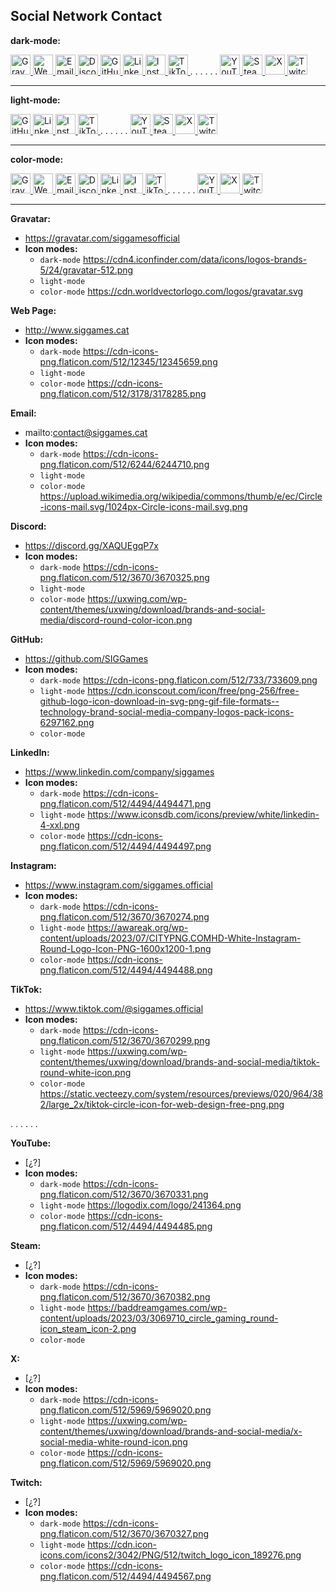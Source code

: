 ## Social Network Contact
**dark-mode:**

<a href="https://gravatar.com/siggamesofficial" target="_blank">
	<img src="https://cdn4.iconfinder.com/data/icons/logos-brands-5/24/gravatar-512.png"
	alt="Gravatar" title="SIG Games · Gravatar" width="32" height="32">
</a>
<a href="http://www.siggames.cat" target="_blank">
	<img src="https://cdn-icons-png.flaticon.com/512/12345/12345659.png"
	alt="Web Page" title="SIG Games · Web Page" width="32" height="32">
</a>
<a href="mailto:contact@siggames.cat" target="_blank">
	<img src="https://cdn-icons-png.flaticon.com/512/6244/6244710.png"
	alt="Email" title="SIG Games · Email" width="32" height="32">
</a>
<a href="https://discord.gg/XAQUEgqP7x" target="_blank">
	<img src="https://cdn-icons-png.flaticon.com/512/3670/3670325.png"
	alt="Discord" title="SIG Games · Discord" width="32" height="32">
</a>
<a href="https://github.com/SIGGames" target="_blank">
	<img src="https://cdn-icons-png.flaticon.com/512/733/733609.png"
	alt="GitHub" title="SIG Games · GitHub" width="32" height="32">
</a>
<a href="https://www.linkedin.com/company/siggames" target="_blank">
	<img src="https://cdn-icons-png.flaticon.com/512/4494/4494471.png"
	alt="LinkedIn" title="SIG Games · LinkedIn" width="32" height="32">
</a>
<a href="https://www.instagram.com/siggames.official" target="_blank">
	<img src="https://cdn-icons-png.flaticon.com/512/3670/3670274.png"
	alt="Instagram" title="SIG Games · Instagram" height="32">
</a>
<a href="https://www.tiktok.com/@siggames.official" target="_blank">
	<img src="https://cdn-icons-png.flaticon.com/512/3670/3670299.png"
	alt="TikTok" title="SIG Games · TikTok" width="32" height="32">
</a>
. . . . . .
<a href="#" target="_blank">
	<img src="https://cdn-icons-png.flaticon.com/512/3670/3670331.png"
	alt="YouTube" title="SIG Games · YouTube" width="32" height="32">
</a>
<a href="#" target="_blank">
	<img src="https://cdn-icons-png.flaticon.com/512/3670/3670382.png"
	alt="Steam" title="SIG Games · Steam" width="32" height="32">
</a>
<a href="#" target="_blank">
	<img src="https://cdn-icons-png.flaticon.com/512/5969/5969020.png"
	alt="X" title="SIG Games · X" width="32" height="32">
</a>
<a href="#" target="_blank">
	<img src="https://cdn-icons-png.flaticon.com/512/3670/3670327.png"
	alt="Twitch" title="SIG Games · Twitch" width="32" height="32">
</a>

<hr>

**light-mode:**

<a href="https://github.com/SIGGames" target="_blank">
	<img src="https://cdn.iconscout.com/icon/free/png-256/free-github-logo-icon-download-in-svg-png-gif-file-formats--technology-brand-social-media-company-logos-pack-icons-6297162.png"
	alt="GitHub" title="SIG Games · GitHub" width="32" height="32">
</a>
<a href="https://www.linkedin.com/company/siggames" target="_blank">
	<img src="https://www.iconsdb.com/icons/preview/white/linkedin-4-xxl.png"
	alt="LinkedIn" title="SIG Games · LinkedIn" width="32" height="32">
</a>
<a href="https://www.instagram.com/siggames.official" target="_blank">
	<img src="https://awareak.org/wp-content/uploads/2023/07/CITYPNG.COMHD-White-Instagram-Round-Logo-Icon-PNG-1600x1200-1.png"
	alt="Instagram" title="SIG Games · Instagram" width="32" height="32">
</a>
<a href="https://www.tiktok.com/@siggames.official" target="_blank">
	<img src="https://uxwing.com/wp-content/themes/uxwing/download/brands-and-social-media/tiktok-round-white-icon.png"
	alt="TikTok" title="SIG Games · TikTok" width="32" height="32">
</a>
. . . . . .
<a href="#" target="_blank">
	<img src="https://logodix.com/logo/241364.png"
	alt="YouTube" title="SIG Games · YouTube" width="32" height="32">
</a>
<a href="#" target="_blank">
	<img src="https://baddreamgames.com/wp-content/uploads/2023/03/3069710_circle_gaming_round-icon_steam_icon-2.png"
	alt="Steam" title="SIG Games · Steam" width="32" height="32">
</a>
<a href="#" target="_blank">
	<img src="https://uxwing.com/wp-content/themes/uxwing/download/brands-and-social-media/x-social-media-white-round-icon.png"
	alt="X" title="SIG Games · X" width="32" height="32">
</a>
<a href="#" target="_blank">
	<img src="https://cdn.icon-icons.com/icons2/3042/PNG/512/twitch_logo_icon_189276.png"
	alt="Twitch" title="SIG Games · Twitch" width="32" height="32">
</a>

<hr>

**color-mode:**

<a href="https://gravatar.com/siggamesofficial" target="_blank">
	<img src="https://cdn.worldvectorlogo.com/logos/gravatar.svg"
	alt="Gravatar" title="SIG Games · Gravatar" width="32" height="32">
</a>
<a href="http://www.siggames.cat" target="_blank">
	<img src="https://cdn-icons-png.flaticon.com/512/3178/3178285.png"
	alt="Web Page" title="SIG Games · Web Page" width="32" height="32">
</a>
<a href="mailto:contact@siggames.cat" target="_blank">
	<img src="https://upload.wikimedia.org/wikipedia/commons/thumb/e/ec/Circle-icons-mail.svg/1024px-Circle-icons-mail.svg.png"
	alt="Email" title="SIG Games · Email" width="32" height="32">
</a>
<a href="https://discord.gg/XAQUEgqP7x" target="_blank">
	<img src="https://uxwing.com/wp-content/themes/uxwing/download/brands-and-social-media/discord-round-color-icon.png"
	alt="Discord" title="SIG Games · Discord" width="32" height="32">
</a>
<a href="https://www.linkedin.com/company/siggames" target="_blank">
	<img src="https://cdn-icons-png.flaticon.com/512/4494/4494497.png"
	alt="LinkedIn" title="SIG Games · LinkedIn" width="32" height="32">
</a>
<a href="https://www.instagram.com/siggames.official" target="_blank">
	<img src="https://cdn-icons-png.flaticon.com/512/4494/4494488.png"
	alt="Instagram" title="SIG Games · Instagram" width="32" height="32">
</a>
<a href="https://www.tiktok.com/@siggames.official" target="_blank">
	<img src="https://static.vecteezy.com/system/resources/previews/020/964/382/large_2x/tiktok-circle-icon-for-web-design-free-png.png"
	alt="TikTok" title="SIG Games · TikTok" width="32" height="32">
</a>
. . . . . .
<a href="#" target="_blank">
	<img src="https://cdn-icons-png.flaticon.com/512/4494/4494485.png"
	alt="YouTube" title="SIG Games · YouTube" width="32" height="32">
</a>
<a href="#" target="_blank">
	<img src="https://cdn-icons-png.flaticon.com/512/5969/5969020.png"
	alt="X" title="SIG Games · X" width="32" height="32">
</a>
<a href="#" target="_blank">
	<img src="https://cdn-icons-png.flaticon.com/512/4494/4494567.png"
	alt="Twitch" title="SIG Games · Twitch" width="32" height="32">
</a>

<hr>

**Gravatar:**
- https://gravatar.com/siggamesofficial
- **Icon modes:**
	- `dark-mode` https://cdn4.iconfinder.com/data/icons/logos-brands-5/24/gravatar-512.png
	- `light-mode` 
	- `color-mode` https://cdn.worldvectorlogo.com/logos/gravatar.svg
	 
**Web Page:**
- http://www.siggames.cat
- **Icon modes:**
	- `dark-mode` https://cdn-icons-png.flaticon.com/512/12345/12345659.png
	- `light-mode` 
	- `color-mode` https://cdn-icons-png.flaticon.com/512/3178/3178285.png

**Email:**
- mailto:contact@siggames.cat
- **Icon modes:**
	- `dark-mode` https://cdn-icons-png.flaticon.com/512/6244/6244710.png
	- `light-mode` 
	- `color-mode` https://upload.wikimedia.org/wikipedia/commons/thumb/e/ec/Circle-icons-mail.svg/1024px-Circle-icons-mail.svg.png

**Discord:**
- https://discord.gg/XAQUEgqP7x
- **Icon modes:**
	- `dark-mode` https://cdn-icons-png.flaticon.com/512/3670/3670325.png
	- `light-mode` 
	- `color-mode` https://uxwing.com/wp-content/themes/uxwing/download/brands-and-social-media/discord-round-color-icon.png

**GitHub:**
- https://github.com/SIGGames
- **Icon modes:**
	- `dark-mode` https://cdn-icons-png.flaticon.com/512/733/733609.png
	- `light-mode` https://cdn.iconscout.com/icon/free/png-256/free-github-logo-icon-download-in-svg-png-gif-file-formats--technology-brand-social-media-company-logos-pack-icons-6297162.png
	- `color-mode` 

**LinkedIn:**
- https://www.linkedin.com/company/siggames
- **Icon modes:**
	- `dark-mode` https://cdn-icons-png.flaticon.com/512/4494/4494471.png
	- `light-mode` https://www.iconsdb.com/icons/preview/white/linkedin-4-xxl.png
	- `color-mode` https://cdn-icons-png.flaticon.com/512/4494/4494497.png


**Instagram:**
- https://www.instagram.com/siggames.official
- **Icon modes:**
	- `dark-mode` https://cdn-icons-png.flaticon.com/512/3670/3670274.png
	- `light-mode` https://awareak.org/wp-content/uploads/2023/07/CITYPNG.COMHD-White-Instagram-Round-Logo-Icon-PNG-1600x1200-1.png
	- `color-mode` https://cdn-icons-png.flaticon.com/512/4494/4494488.png

**TikTok:**
- https://www.tiktok.com/@siggames.official
- **Icon modes:**
	- `dark-mode` https://cdn-icons-png.flaticon.com/512/3670/3670299.png
	- `light-mode` https://uxwing.com/wp-content/themes/uxwing/download/brands-and-social-media/tiktok-round-white-icon.png
	- `color-mode` https://static.vecteezy.com/system/resources/previews/020/964/382/large_2x/tiktok-circle-icon-for-web-design-free-png.png

. . . . . .

**YouTube:**
- [¿?]
- **Icon modes:**
	- `dark-mode` https://cdn-icons-png.flaticon.com/512/3670/3670331.png
	- `light-mode` https://logodix.com/logo/241364.png
	- `color-mode` https://cdn-icons-png.flaticon.com/512/4494/4494485.png

**Steam:**
- [¿?]
- **Icon modes:**
	- `dark-mode` https://cdn-icons-png.flaticon.com/512/3670/3670382.png
	- `light-mode` https://baddreamgames.com/wp-content/uploads/2023/03/3069710_circle_gaming_round-icon_steam_icon-2.png
	- `color-mode` 

**X:**
- [¿?]
- **Icon modes:**
	- `dark-mode` https://cdn-icons-png.flaticon.com/512/5969/5969020.png
	- `light-mode` https://uxwing.com/wp-content/themes/uxwing/download/brands-and-social-media/x-social-media-white-round-icon.png
	- `color-mode` https://cdn-icons-png.flaticon.com/512/5969/5969020.png

**Twitch:**
- [¿?]
- **Icon modes:**
	- `dark-mode` https://cdn-icons-png.flaticon.com/512/3670/3670327.png
	- `light-mode` https://cdn.icon-icons.com/icons2/3042/PNG/512/twitch_logo_icon_189276.png
	- `color-mode` https://cdn-icons-png.flaticon.com/512/4494/4494567.png
